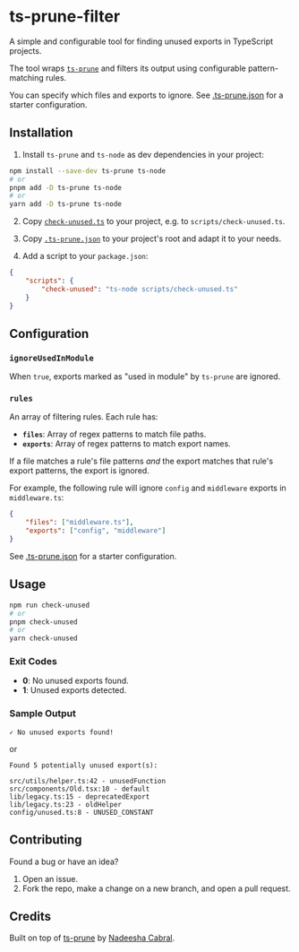 # ts-prune-filter

A simple and configurable tool for finding unused exports in TypeScript projects.

The tool wraps [`ts-prune`](https://github.com/nadeesha/ts-prune) and filters its output using configurable pattern-matching rules.

You can specify which files and exports to ignore. See [.ts-prune.json](.ts-prune.json) for a starter configuration.

## Installation

1. Install `ts-prune` and `ts-node` as dev dependencies in your project:

```bash
npm install --save-dev ts-prune ts-node
# or
pnpm add -D ts-prune ts-node
# or
yarn add -D ts-prune ts-node
```

2. Copy [`check-unused.ts`](check-unused.ts) to your project, e.g. to `scripts/check-unused.ts`.

3. Copy [`.ts-prune.json`](.ts-prune.json) to your project's root and adapt it to your needs.

4. Add a script to your `package.json`:

```json
{
    "scripts": {
        "check-unused": "ts-node scripts/check-unused.ts"
    }
}
```

## Configuration

### `ignoreUsedInModule`

When `true`, exports marked as "used in module" by `ts-prune` are ignored.

### `rules`

An array of filtering rules. Each rule has:

- **`files`**: Array of regex patterns to match file paths.
- **`exports`**: Array of regex patterns to match export names.

If a file matches a rule's file patterns _and_ the export matches that rule's export patterns, the export is ignored.

For example, the following rule will ignore `config` and `middleware` exports in `middleware.ts`:

```json
{
    "files": ["middleware.ts"],
    "exports": ["config", "middleware"]
}
```

See [.ts-prune.json](.ts-prune.json) for a starter configuration.

## Usage

```bash
npm run check-unused
# or
pnpm check-unused
# or
yarn check-unused
```

### Exit Codes

- **0**: No unused exports found.
- **1**: Unused exports detected.

### Sample Output

```
✓ No unused exports found!
```

or

```
Found 5 potentially unused export(s):

src/utils/helper.ts:42 - unusedFunction
src/components/Old.tsx:10 - default
lib/legacy.ts:15 - deprecatedExport
lib/legacy.ts:23 - oldHelper
config/unused.ts:8 - UNUSED_CONSTANT
```

## Contributing

Found a bug or have an idea?

1. Open an issue.
2. Fork the repo, make a change on a new branch, and open a pull request.

## Credits

Built on top of [ts-prune](https://github.com/nadeesha/ts-prune) by [Nadeesha Cabral](https://github.com/nadeesha).
